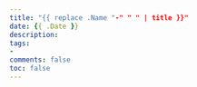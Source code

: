 ```yaml
---
title: "{{ replace .Name "-" " " | title }}"
date: {{ .Date }}
description:
tags:
- 
comments: false
toc: false
---
```


